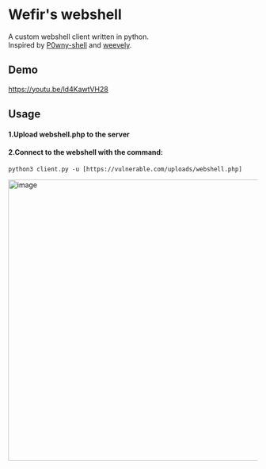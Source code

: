 # Wefir's webshell
A custom webshell client written in python.
<br>
Inspired by <a href="https://github.com/flozz/p0wny-shell">P0wny-shell</a> and <a href="https://github.com/epinna/weevely3">weevely</a>.
## Demo
<a href="https://youtu.be/ld4KawtVH28">https://youtu.be/ld4KawtVH28</a>
## Usage
#### 1.Upload webshell.php to the server
#### 2.Connect to the webshell with the command:
```
python3 client.py -u [https://vulnerable.com/uploads/webshell.php]
```
<img width="567" alt="image" src="https://user-images.githubusercontent.com/60816759/170684347-296cfca3-caa3-448c-8b98-39fc45486d03.png">

